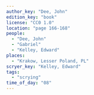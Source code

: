 ```yaml
---
author_key: "Dee, John"
edition_key: "book"
license: "CC0 1.0"
location: "page 166-168"
people:
  - "Dee, John"
  - "Gabriel"
  - "Kelley, Edward"
places:
  - "Krakow, Lesser Poland, PL"
scryer_key: "Kelley, Edward"
tags:
  - "scrying"
time_of_day: "08"
---
```

